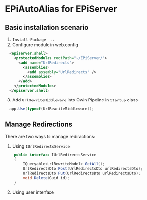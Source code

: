 # EPiAutoAlias for EPiServer

Basic installation scenario
------------
1. ```Install-Package ...```
2. Configure module in web.config

```xml
  <episerver.shell>
    <protectedModules rootPath="~/EPiServer/">
      <add name="UrlRedirects">
        <assemblies>
          <add assembly="UrlRedirects" />
        </assemblies>
      </add>
    </protectedModules>
  </episerver.shell>
```

3. Add ```UrlRewriteMiddleware``` into Owin Pipeline in ```Startup``` class

```c#
  app.Use(typeof(UrlRewriteMiddleware));
```

Manage Redirections
------------
There are two ways to manage rediractions:
1. Using ```IUrlRedirectsService```

```c#
    public interface IUrlRedirectsService
    {
        IQueryable<UrlRewriteModel> GetAll();
        UrlRedirectsDto Post(UrlRedirectsDto urlRedirectsDto);
        UrlRedirectsDto Put(UrlRedirectsDto urlRedirectsDto);
        void Delete(Guid id);
    }
```
2. Using user interface 


